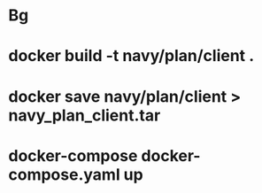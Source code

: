 # Bg

# docker build -t navy/plan/client .
# docker save navy/plan/client > navy_plan_client.tar
# docker-compose docker-compose.yaml up


